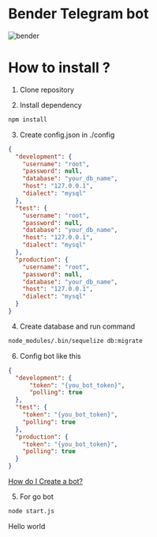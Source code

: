 # Bender Telegram bot

![bender](images/KmuQUbdhgUA.jpg)

# How to install ?

1. Clone repository

2. Install dependency 

```bash
npm install
```

3. Create config.json in ./config

```json
{
  "development": {
    "username": "root",
    "password": null,
    "database": "your_db_name",
    "host": "127.0.0.1",
    "dialect": "mysql"
  },
  "test": {
    "username": "root",
    "password": null,
    "database": "your_db_name",
    "host": "127.0.0.1",
    "dialect": "mysql"
  },
  "production": {
    "username": "root",
    "password": null,
    "database": "your_db_name",
    "host": "127.0.0.1",
    "dialect": "mysql"
  }
}
```

4. Create database and run command

```bash
node_modules/.bin/sequelize db:migrate
```

6. Config bot like this

```json
{
  "development": {
      "token": "{you_bot_token}",
      "polling": true
  },
  "test": {
    "token": "{you_bot_token}",
    "polling": true
  },
  "production": {
    "token": "{you_bot_token}",
    "polling": true
  }
}
```

[How do I Create a bot?](https://core.telegram.org/bots)

5. For go bot 

```bash
node start.js
```
Hello world
